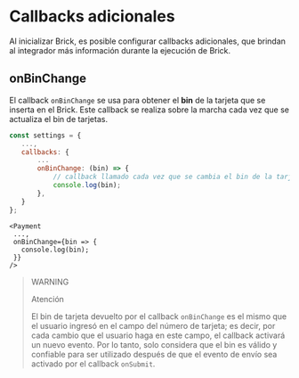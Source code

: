 # Callbacks adicionales

Al inicializar Brick, es posible configurar callbacks adicionales, que brindan al integrador más información durante la ejecución de Brick.

## onBinChange

El callback `onBinChange` se usa para obtener el **bin** de la tarjeta que se inserta en el Brick. Este callback se realiza sobre la marcha cada vez que se actualiza el bin de tarjetas.

```Javascript
const settings = {
   ...,
   callbacks: {
       ...
       onBinChange: (bin) => {
           // callback llamado cada vez que se cambia el bin de la tarjeta
           console.log(bin);
       },
   }
};
```

```react-jsx
<Payment
 ...,
 onBinChange={bin => {
   console.log(bin);
 }}
/>
```

> WARNING
>
> Atención
>
> El bin de tarjeta devuelto por el callback `onBinChange` es el mismo que el usuario ingresó en el campo del número de tarjeta; es decir, por cada cambio que el usuario haga en este campo, el callback activará un nuevo evento. Por lo tanto, solo considera que el bin es válido y confiable para ser utilizado después de que el evento de envío sea activado por el callback `onSubmit`.